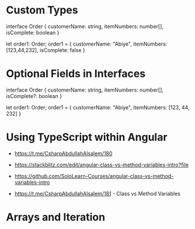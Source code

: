 # Custom Types

interface Order {
  customerName: string,
  itemNumbers: number[],
  isComplete: boolean
}

let order1: Order;
order1 = {
  customerName: "Abiye",
  itemNumbers: [123,44,232],
  isComplete: false
}

# Optional Fields in Interfaces

interface Order {
  customerName: string,
  itemNumbers: number[],
  isComplete?: boolean
}

let order1: Order;
order1 = {
  customerName: "Abiye",
  itemNumbers: [123, 44, 232]
}

# Using TypeScript within Angular
- https://t.me/CsharpAbdullahAlsalem/180
- https://stackblitz.com/edit/angular-class-vs-method-variables-intro?file
- https://github.com/SoloLearn-Courses/angular-class-vs-method-variables-intro

- https://t.me/CsharpAbdullahAlsalem/181 - Class vs Method Variables


# Arrays and Iteration


